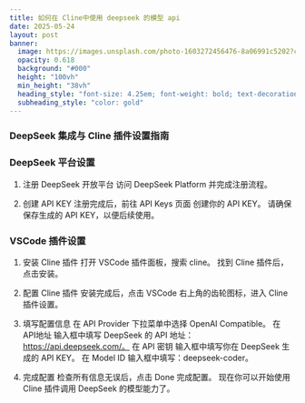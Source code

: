 ```yaml
---
title: 如何在 Cline中使用 deepseek 的模型 api
date: 2025-05-24
layout: post
banner:
  image: https://images.unsplash.com/photo-1603272456476-8a06991c5202?crop=entropy&cs=tinysrgb&fit=max&fm=jpg&ixid=M3w2OTIwMzJ8MHwxfHJhbmRvbXx8fHx8fHx8fDE3NDgwNTYwMzh8&ixlib=rb-4.1.0&q=80&w=1080
  opacity: 0.618
  background: "#000"
  height: "100vh"
  min_height: "38vh"
  heading_style: "font-size: 4.25em; font-weight: bold; text-decoration: underline"
  subheading_style: "color: gold"
---
```


### DeepSeek 集成与 Cline 插件设置指南

### DeepSeek 平台设置

1. 注册 DeepSeek 开放平台
访问 DeepSeek Platform 并完成注册流程。

1. 创建 API KEY
注册完成后，前往 API Keys 页面 创建你的 API KEY。
请确保保存生成的 API KEY，以便后续使用。

### VSCode 插件设置

1. 安装 Cline 插件
打开 VSCode 插件面板，搜索 cline。
找到 Cline 插件后，点击安装。

1. 配置 Cline 插件
安装完成后，点击 VSCode 右上角的齿轮图标，进入 Cline 插件设置。

1. 填写配置信息
在 API Provider 下拉菜单中选择 OpenAI Compatible。
在 API地址 输入框中填写 DeepSeek 的 API 地址：https://api.deepseek.com/。
在 API 密钥 输入框中填写你在 DeepSeek 生成的 API KEY。
在 Model ID 输入框中填写：deepseek-coder。

1. 完成配置
检查所有信息无误后，点击 Done 完成配置。
现在你可以开始使用 Cline 插件调用 DeepSeek 的模型能力了。